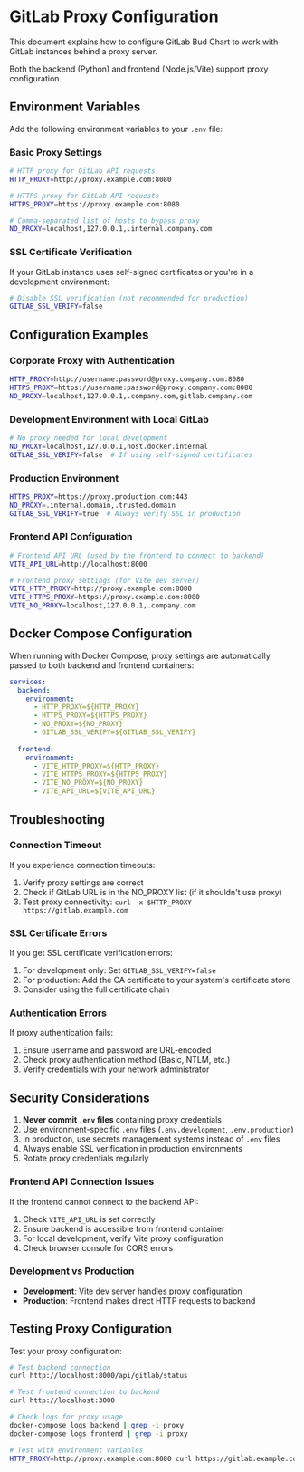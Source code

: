 # GitLab Proxy Configuration

This document explains how to configure GitLab Bud Chart to work with GitLab instances behind a proxy server.

Both the backend (Python) and frontend (Node.js/Vite) support proxy configuration.

## Environment Variables

Add the following environment variables to your `.env` file:

### Basic Proxy Settings

```bash
# HTTP proxy for GitLab API requests
HTTP_PROXY=http://proxy.example.com:8080

# HTTPS proxy for GitLab API requests
HTTPS_PROXY=https://proxy.example.com:8080

# Comma-separated list of hosts to bypass proxy
NO_PROXY=localhost,127.0.0.1,.internal.company.com
```

### SSL Certificate Verification

If your GitLab instance uses self-signed certificates or you're in a development environment:

```bash
# Disable SSL verification (not recommended for production)
GITLAB_SSL_VERIFY=false
```

## Configuration Examples

### Corporate Proxy with Authentication

```bash
HTTP_PROXY=http://username:password@proxy.company.com:8080
HTTPS_PROXY=https://username:password@proxy.company.com:8080
NO_PROXY=localhost,127.0.0.1,.company.com,gitlab.company.com
```

### Development Environment with Local GitLab

```bash
# No proxy needed for local development
NO_PROXY=localhost,127.0.0.1,host.docker.internal
GITLAB_SSL_VERIFY=false  # If using self-signed certificates
```

### Production Environment

```bash
HTTPS_PROXY=https://proxy.production.com:443
NO_PROXY=.internal.domain,.trusted.domain
GITLAB_SSL_VERIFY=true  # Always verify SSL in production
```

### Frontend API Configuration

```bash
# Frontend API URL (used by the frontend to connect to backend)
VITE_API_URL=http://localhost:8000

# Frontend proxy settings (for Vite dev server)
VITE_HTTP_PROXY=http://proxy.example.com:8080
VITE_HTTPS_PROXY=https://proxy.example.com:8080
VITE_NO_PROXY=localhost,127.0.0.1,.company.com
```

## Docker Compose Configuration

When running with Docker Compose, proxy settings are automatically passed to both backend and frontend containers:

```yaml
services:
  backend:
    environment:
      - HTTP_PROXY=${HTTP_PROXY}
      - HTTPS_PROXY=${HTTPS_PROXY}
      - NO_PROXY=${NO_PROXY}
      - GITLAB_SSL_VERIFY=${GITLAB_SSL_VERIFY}
  
  frontend:
    environment:
      - VITE_HTTP_PROXY=${HTTP_PROXY}
      - VITE_HTTPS_PROXY=${HTTPS_PROXY}
      - VITE_NO_PROXY=${NO_PROXY}
      - VITE_API_URL=${VITE_API_URL}
```

## Troubleshooting

### Connection Timeout

If you experience connection timeouts:
1. Verify proxy settings are correct
2. Check if GitLab URL is in the NO_PROXY list (if it shouldn't use proxy)
3. Test proxy connectivity: `curl -x $HTTP_PROXY https://gitlab.example.com`

### SSL Certificate Errors

If you get SSL certificate verification errors:
1. For development only: Set `GITLAB_SSL_VERIFY=false`
2. For production: Add the CA certificate to your system's certificate store
3. Consider using the full certificate chain

### Authentication Errors

If proxy authentication fails:
1. Ensure username and password are URL-encoded
2. Check proxy authentication method (Basic, NTLM, etc.)
3. Verify credentials with your network administrator

## Security Considerations

1. **Never commit `.env` files** containing proxy credentials
2. Use environment-specific `.env` files (`.env.development`, `.env.production`)
3. In production, use secrets management systems instead of `.env` files
4. Always enable SSL verification in production environments
5. Rotate proxy credentials regularly

### Frontend API Connection Issues

If the frontend cannot connect to the backend API:
1. Check `VITE_API_URL` is set correctly
2. Ensure backend is accessible from frontend container
3. For local development, verify Vite proxy configuration
4. Check browser console for CORS errors

### Development vs Production

- **Development**: Vite dev server handles proxy configuration
- **Production**: Frontend makes direct HTTP requests to backend

## Testing Proxy Configuration

Test your proxy configuration:

```bash
# Test backend connection
curl http://localhost:8000/api/gitlab/status

# Test frontend connection to backend
curl http://localhost:3000

# Check logs for proxy usage
docker-compose logs backend | grep -i proxy
docker-compose logs frontend | grep -i proxy

# Test with environment variables
HTTP_PROXY=http://proxy.example.com:8080 curl https://gitlab.example.com
```